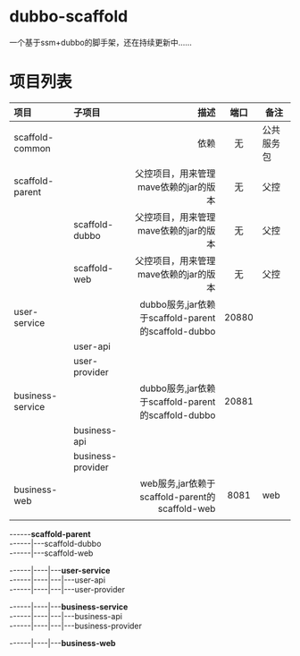 # dubbo-scaffold
一个基于ssm+dubbo的脚手架，还在持续更新中......

# 项目列表

| 项目   | 子项目 |  描述 | 端口 | 备注  |
| :-------- | :-------- | --------:| :--: | ---- |
| scaffold-common |  | 依赖 |  无  |  公共服务包  |
| scaffold-parent |  | 父控项目，用来管理mave依赖的jar的版本 | 无 | 父控  |
|  | scaffold-dubbo | 父控项目，用来管理mave依赖的jar的版本 | 无 | 父控  |
|  | scaffold-web | 父控项目，用来管理mave依赖的jar的版本 | 无 | 父控  |
| user-service |  | dubbo服务,jar依赖于scaffold-parent的scaffold-dubbo | 20880 |  |
|  | user-api |  |  |  |
|  | user-provider |  |  |  |
| business-service |  | dubbo服务,jar依赖于scaffold-parent的scaffold-dubbo | 20881 |  |
|  | business-api |  |  |  |
|  | business-provider |  |  |  |
| business-web |  | web服务,jar依赖于scaffold-parent的scaffold-web  | 8081 |  web |
|  |  |  |  |

------**scaffold-parent**  
------|---scaffold-dubbo   
------|---scaffold-web  

------|----|---**user-service**   
------|----|---|---user-api  
------|----|---|---user-provider

------|----|---**business-service**   
------|----|---|---business-api  
------|----|---|---business-provider

------|----|---**business-web**



